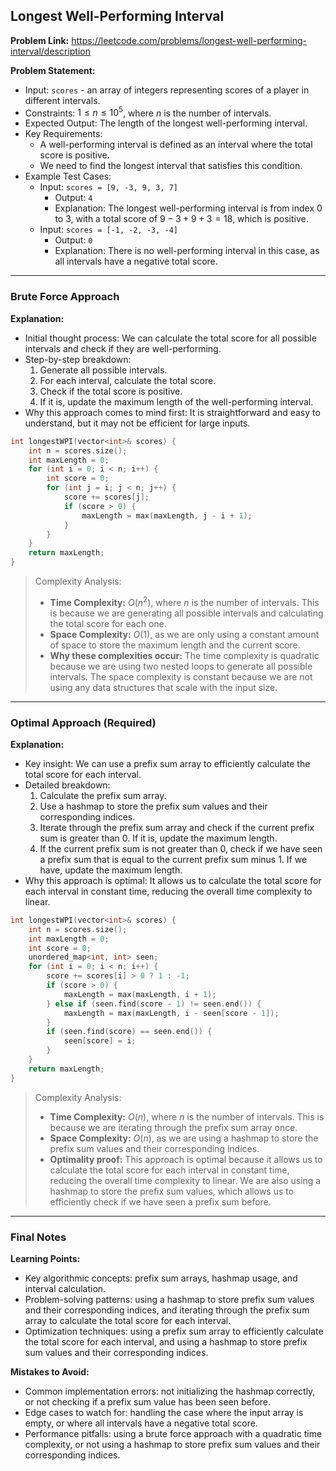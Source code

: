 ## Longest Well-Performing Interval

**Problem Link:** https://leetcode.com/problems/longest-well-performing-interval/description

**Problem Statement:**
- Input: `scores` - an array of integers representing scores of a player in different intervals.
- Constraints: $1 \leq n \leq 10^5$, where $n$ is the number of intervals.
- Expected Output: The length of the longest well-performing interval.
- Key Requirements:
  - A well-performing interval is defined as an interval where the total score is positive.
  - We need to find the longest interval that satisfies this condition.
- Example Test Cases:
  - Input: `scores = [9, -3, 9, 3, 7]`
    - Output: `4`
    - Explanation: The longest well-performing interval is from index 0 to 3, with a total score of $9 - 3 + 9 + 3 = 18$, which is positive.
  - Input: `scores = [-1, -2, -3, -4]`
    - Output: `0`
    - Explanation: There is no well-performing interval in this case, as all intervals have a negative total score.

---

### Brute Force Approach

**Explanation:**
- Initial thought process: We can calculate the total score for all possible intervals and check if they are well-performing.
- Step-by-step breakdown:
  1. Generate all possible intervals.
  2. For each interval, calculate the total score.
  3. Check if the total score is positive.
  4. If it is, update the maximum length of the well-performing interval.
- Why this approach comes to mind first: It is straightforward and easy to understand, but it may not be efficient for large inputs.

```cpp
int longestWPI(vector<int>& scores) {
    int n = scores.size();
    int maxLength = 0;
    for (int i = 0; i < n; i++) {
        int score = 0;
        for (int j = i; j < n; j++) {
            score += scores[j];
            if (score > 0) {
                maxLength = max(maxLength, j - i + 1);
            }
        }
    }
    return maxLength;
}
```

> Complexity Analysis:
> - **Time Complexity:** $O(n^2)$, where $n$ is the number of intervals. This is because we are generating all possible intervals and calculating the total score for each one.
> - **Space Complexity:** $O(1)$, as we are only using a constant amount of space to store the maximum length and the current score.
> - **Why these complexities occur:** The time complexity is quadratic because we are using two nested loops to generate all possible intervals. The space complexity is constant because we are not using any data structures that scale with the input size.

---

### Optimal Approach (Required)

**Explanation:**
- Key insight: We can use a prefix sum array to efficiently calculate the total score for each interval.
- Detailed breakdown:
  1. Calculate the prefix sum array.
  2. Use a hashmap to store the prefix sum values and their corresponding indices.
  3. Iterate through the prefix sum array and check if the current prefix sum is greater than 0. If it is, update the maximum length.
  4. If the current prefix sum is not greater than 0, check if we have seen a prefix sum that is equal to the current prefix sum minus 1. If we have, update the maximum length.
- Why this approach is optimal: It allows us to calculate the total score for each interval in constant time, reducing the overall time complexity to linear.

```cpp
int longestWPI(vector<int>& scores) {
    int n = scores.size();
    int maxLength = 0;
    int score = 0;
    unordered_map<int, int> seen;
    for (int i = 0; i < n; i++) {
        score += scores[i] > 0 ? 1 : -1;
        if (score > 0) {
            maxLength = max(maxLength, i + 1);
        } else if (seen.find(score - 1) != seen.end()) {
            maxLength = max(maxLength, i - seen[score - 1]);
        }
        if (seen.find(score) == seen.end()) {
            seen[score] = i;
        }
    }
    return maxLength;
}
```

> Complexity Analysis:
> - **Time Complexity:** $O(n)$, where $n$ is the number of intervals. This is because we are iterating through the prefix sum array once.
> - **Space Complexity:** $O(n)$, as we are using a hashmap to store the prefix sum values and their corresponding indices.
> - **Optimality proof:** This approach is optimal because it allows us to calculate the total score for each interval in constant time, reducing the overall time complexity to linear. We are also using a hashmap to store the prefix sum values, which allows us to efficiently check if we have seen a prefix sum before.

---

### Final Notes

**Learning Points:**
- Key algorithmic concepts: prefix sum arrays, hashmap usage, and interval calculation.
- Problem-solving patterns: using a hashmap to store prefix sum values and their corresponding indices, and iterating through the prefix sum array to calculate the total score for each interval.
- Optimization techniques: using a prefix sum array to efficiently calculate the total score for each interval, and using a hashmap to store prefix sum values and their corresponding indices.

**Mistakes to Avoid:**
- Common implementation errors: not initializing the hashmap correctly, or not checking if a prefix sum value has been seen before.
- Edge cases to watch for: handling the case where the input array is empty, or where all intervals have a negative total score.
- Performance pitfalls: using a brute force approach with a quadratic time complexity, or not using a hashmap to store prefix sum values and their corresponding indices.